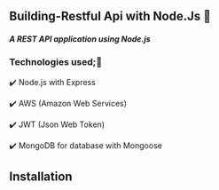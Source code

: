 ## Building-Restful Api with Node.Js 🎉

##### A REST API application using Node.js

### Technologies used;🚀

✔️  Node.js with Express

✔️  AWS (Amazon Web Services)

✔️  JWT (Json Web Token)  

✔️  MongoDB for database with Mongoose

## Installation